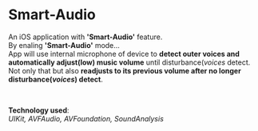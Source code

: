 # Smart-Audio
An iOS application with **'Smart-Audio'** feature.<br>
By enaling **'Smart-Audio'** mode...<br>
App will use internal microphone of device to **detect outer voices and automatically adjust(low) music volume** until disturbance(*voices* detect.<br> 
Not only that but also **readjusts to its previous volume after no longer disturbance(*voices*) detect**.

<br>

**Technology used**:<br>
*UIKit, AVFAudio, AVFoundation, SoundAnalysis*
